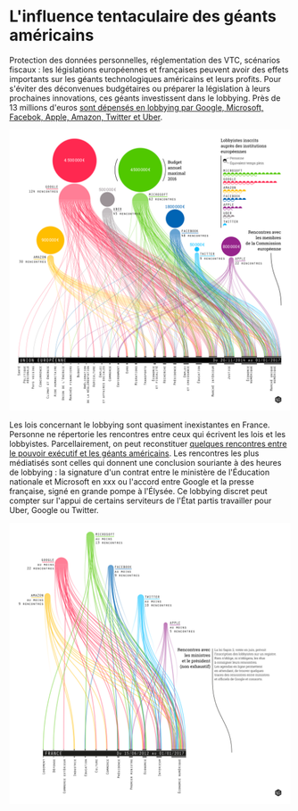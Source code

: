 # L'influence tentaculaire des géants américains

Protection des données personnelles, réglementation des VTC, scénarios fiscaux : les législations européennes et françaises peuvent avoir des effets importants sur les géants technologiques américains et leurs profits. Pour s'éviter des déconvenues budgétaires ou préparer la législation à leurs prochaines innovations, ces géants investissent dans le lobbying. Près de 13 millions d'euros [sont dépensés en lobbying par Google, Microsoft, Facebok, Apple, Amazon, Twitter et Uber](./lobbies.csv). 

![Lobbying en Europe](./eu.svg)

Les lois concernant le lobbying sont quasiment inexistantes en France. Personne ne répertorie les rencontres entre ceux qui écrivent les lois et les lobbyistes. Parcellairement, on peut reconstituer [quelques rencontres entre le pouvoir exécutif et les géants américains](./rencontres-france.csv). Les rencontres les plus médiatisés sont celles qui donnent une conclusion souriante à des heures de lobbying : la signature d'un contrat entre le ministère de l'Éducation nationale et Microsoft en xxx ou l'accord entre Google et la presse française, signé en grande pompe à l'Élysée. Ce lobbying discret peut compter sur l'appui de certains serviteurs de l'État partis travailler pour Uber, Google ou Twitter.

![Lobbying en France](./fr.svg)